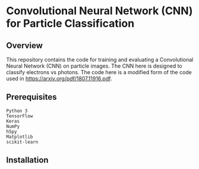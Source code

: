 # Convolutional Neural Network (CNN) for Particle Classification
## Overview

This repository contains the code for training and evaluating a Convolutional Neural Network (CNN) on particle images. The CNN here is designed to classify electrons vs photons. 
The code here is a modified form of the code used in https://arxiv.org/pdf/1807.11916.pdf. 

## Prerequisites

    Python 3
    TensorFlow
    Keras
    NumPy
    h5py
    Matplotlib
    scikit-learn
    
## Installation


